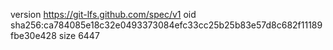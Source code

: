 version https://git-lfs.github.com/spec/v1
oid sha256:ca784085e18c32e0493373084efc33cc25b25b83e57d8c682f11189fbe30e428
size 6447
